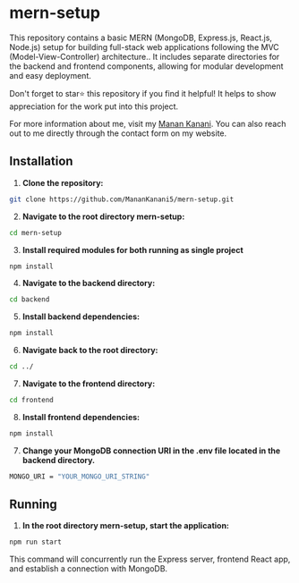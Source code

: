 # mern-setup
This repository contains a basic MERN (MongoDB, Express.js, React.js, Node.js) setup for building full-stack web applications following the MVC (Model-View-Controller) architecture.. It includes separate directories for the backend and frontend components, allowing for modular development and easy deployment.

Don't forget to star⭐ this repository if you find it helpful! It helps to show appreciation for the work put into this project.

For more information about me, visit my [Manan Kanani](https://www.manankanani.in). You can also reach out to me directly through the contact form on my website.

## Installation

1. **Clone the repository:**

```bash
git clone https://github.com/MananKanani5/mern-setup.git
```

2. **Navigate to the root directory mern-setup:**
```bash
cd mern-setup
```

3. **Install required modules for both running as single project**
```bash
npm install
```

4. **Navigate to the backend directory:**
```bash
cd backend
```

5. **Install backend dependencies:**
```bash
npm install
```

6. **Navigate back to the root directory:**
```bash
cd ../
```

7. **Navigate to the frontend directory:**
```bash
cd frontend
```

8. **Install frontend dependencies:**
```bash
npm install
```

7. **Change your MongoDB connection URI in the .env file located in the backend directory.**
```bash
MONGO_URI = "YOUR_MONGO_URI_STRING"
```


## Running

1. **In the root directory mern-setup, start the application:**
```bash
npm run start
```
This command will concurrently run the Express server, frontend React app, and establish a connection with MongoDB.
